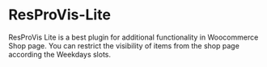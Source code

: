 # ResProVis-Lite
ResProVis Lite  is a best plugin for additional functionality in Woocommerce Shop page. You can restrict  the visibility of items from the shop page according the Weekdays slots.
